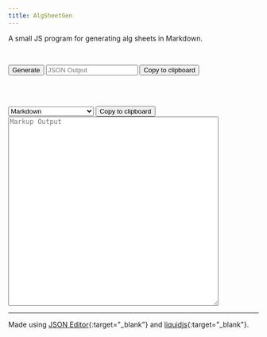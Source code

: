 ```yaml
---
title: AlgSheetGen
---
```

A small JS program for generating alg sheets in Markdown.

<script src="/assets/js/jsoneditor.js"></script>
<script src="/assets/js/liquid.browser.min.js"></script>

<div id="editor">
</div>

<br>

<button onclick="document.getElementById('outputJSON').value = JSON.stringify(getJSON());">Generate</button>
<input type="text" id="outputJSON" placeholder="JSON Output" onchange="editor.setValue(JSON.parse(value));">
<button onclick="copyToClipboard('outputJSON');">Copy to clipboard</button>

<br><br>

<select id="converter" onchange="convert(value);">
  <option value="md.liquid">Markdown</option>
  <option value="md_br.liquid">Markdown (&lt;br&gt; support)</option>
</select>
<button onclick="copyToClipboard('outputMarkup');">Copy to clipboard</button>
<br>
<textarea id="outputMarkup" placeholder="Markup Output" cols=50 rows=25 readonly></textarea>

<script>
const editor = new JSONEditor(document.getElementById("editor"), {
schema: {title:"Algorithm Sheet",type:"object",required:["title"],definitions:{algset:{type:"object",title:"Subset",properties:{title:{type:"string",title:"Name", default:"Name"},description:{type:"string",title:"Description"},imageLink:{type:"string",title:"Image link"},algs:{type:"array",title:"Algs",items:{anyOf:[{type:"string",title:"Single algorithm"},{type:"array",title:"Multiple algorithms",items:{type:"string",title:"Single algorithm"}},{"$ref":"#/definitions/algset"}]}}},required:["title","algs"]}},properties:{title:{type:"string",title:"Title",default:"Title"},description:{type:"string",title:"Description"},imageLink:{type:"string",title:"Image link",default:"http://www.cubing.net/api/visualcube/?view=plan&fmt=svg&case=$ALG"},algs:{type:"array",title:"Algorithms",items:{"$ref":"#/definitions/algset"}},end:{type:"string",title:"End"},footer:{type:"string",title:"Footer"},author:{type:"string",title:"Author"},bold:{type:"boolean",title:"Bolden the first algorithm"}}},
disable_edit_json: true,
disable_properties: true,
array_controls_top: true
});

function getJSON() {
  return editor.getValue();
}

function copyToClipboard(value) {
  var copyText = document.getElementById(value);
  copyText.select();
  copyText.focus();
  document.execCommand("copy");
}

function convert(file) {
  (new liquidjs.Liquid({
    cache: true,
	root: ["templates/"]
  })).renderFile(file, getJSON()).then(output => document.getElementById('outputMarkup').innerHTML = output);
}
</script>

---

Made using [JSON Editor](https://github.com/json-editor/json-editor){:target="_blank"} and [liquidjs](https://liquidjs.com/){:target="_blank"}.